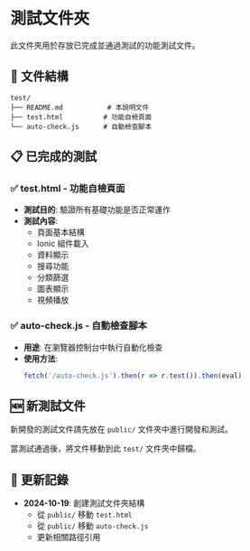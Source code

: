 # 測試文件夾

此文件夾用於存放已完成並通過測試的功能測試文件。

## 📂 文件結構

```
test/
├── README.md           # 本說明文件
├── test.html          # 功能自檢頁面
└── auto-check.js      # 自動檢查腳本
```

## 📋 已完成的測試

### ✅ test.html - 功能自檢頁面
- **測試目的**: 驗證所有基礎功能是否正常運作
- **測試內容**:
  - 頁面基本結構
  - Ionic 組件載入
  - 資料顯示
  - 搜尋功能
  - 分類篩選
  - 圖表顯示
  - 視頻播放

### ✅ auto-check.js - 自動檢查腳本
- **用途**: 在瀏覽器控制台中執行自動化檢查
- **使用方法**:
  ```javascript
  fetch('/auto-check.js').then(r => r.text()).then(eval)
  ```

## 🆕 新測試文件

新開發的測試文件請先放在 `public/` 文件夾中進行開發和測試。

當測試通過後，將文件移動到此 `test/` 文件夾中歸檔。

## 📝 更新記錄

- **2024-10-19**: 創建測試文件夾結構
  - 從 `public/` 移動 `test.html`
  - 從 `public/` 移動 `auto-check.js`
  - 更新相關路徑引用

